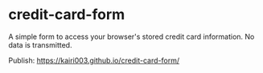 # credit-card-form
A simple form to access your browser's stored credit card information.
No data is transmitted.

Publish: https://kairi003.github.io/credit-card-form/
